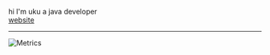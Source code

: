 hi I'm uku a java developer \
[website](https://uku3lig.github.io)
<!---
uku3lig/uku3lig is a ✨ special ✨ repository because its `README.md` (this file) appears on your GitHub profile.
You can click the Preview link to take a look at your changes.
--->

<hr />

![Metrics](https://github.com/uku3lig/uku3lig/blob/main/github-metrics.svg)
